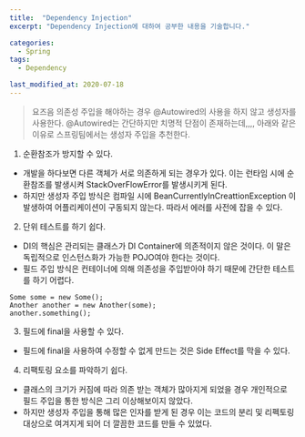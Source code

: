 ```yaml
---
title:  "Dependency Injection"
excerpt: "Dependency Injection에 대하여 공부한 내용을 기술합니다."

categories:
  - Spring
tags:
  - Dependency

last_modified_at: 2020-07-18
---
```


> 요즈음 의존성 주입을 해야하는 경우 @Autowired의 사용을 하지 않고 생성자를 사용한다.
> @Autowired는 간단하지만 치명적 단점이 존재하는데,,,, 아래와 같은 이유로 스프링팀에서는 생성자 주입을 추천한다.


1. 순환참조가 방지할 수 있다.
  * 개발을 하다보면 다른 객체가 서로 의존하게 되는 경우가 있다. 이는 런타임 시에 순환참조를 발생시켜 StackOverFlowError를 발생시키게 된다.
  * 하지만 생성자 주입 방식은 컴파일 시에 BeanCurrentlyInCreattionException 이 발생하여 어플리케이션이 구동되지 않는다. 따라서 에러를 사전에 잡을 수 있다.
2. 단위 테스트를 하기 쉽다.
  * DI의 핵심은 관리되는 클래스가 DI Container에 의존적이지 않은 것이다. 이 말은 독립적으로 인스턴스화가 가능한 POJO여야 한다는 것이다.
  * 필드 주입 방식은 컨테이너에 의해 의존성을 주입받아야 하기 때문에 간단한 테스트를 하기 어렵다.

```
Some some = new Some();
Another another = new Another(some);
another.something();
```

3. 필드에 final을 사용할 수 있다.
  * 필드에 final을 사용하여 수정할 수 없게 만드는 것은 Side Effect를 막을 수 있다.
4. 리팩토링 요소를 파악하기 쉽다.
  * 클래스의 크기가 커짐에 따라 의존 받는 객체가 많아지게 되었을 경우 개인적으로 필드 주입을 통한 방식은 그리 이상해보이지 않았다.
  * 하지만 생성자 주입을 통해 많은 인자를 받게 된 경우 이는 코드의 분리 및 리펙토링 대상으로 여겨지게 되어 더 깔끔한 코드를 만들 수 있었다.
